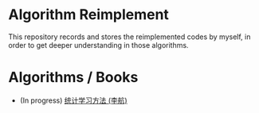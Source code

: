 # Algorithm Reimplement
This repository records and stores the reimplemented codes by myself, in order to get deeper understanding in those algorithms.

# Algorithms / Books
- (In progress) [统计学习方法 (李航)](./统计学习方法)
